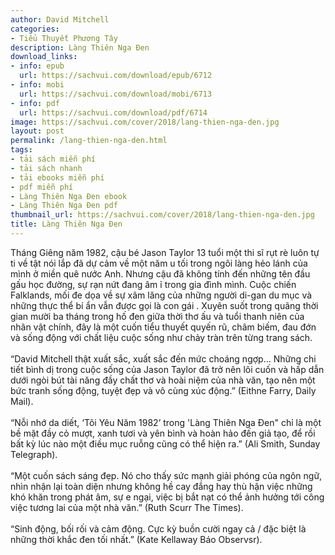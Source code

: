 ```yaml
---
author: David Mitchell
categories:
- Tiểu Thuyết Phương Tây
description: Làng Thiên Nga Đen
download_links:
- info: epub
  url: https://sachvui.com/download/epub/6712
- info: mobi
  url: https://sachvui.com/download/mobi/6713
- info: pdf
  url: https://sachvui.com/download/pdf/6714
image: https://sachvui.com/cover/2018/lang-thien-nga-den.jpg
layout: post
permalink: /lang-thien-nga-den.html
tags:
- tải sách miễn phí
- tải sách nhanh
- tải ebooks miễn phí
- pdf miễn phí
- Làng Thiên Nga Đen ebook
- Làng Thiên Nga Đen pdf
thumbnail_url: https://sachvui.com/cover/2018/lang-thien-nga-den.jpg
title: Làng Thiên Nga Đen
---
```


 <div class="item-desc text-justify"> <p>Tháng Giêng năm 1982, cậu bé Jason Taylor 13 tuổi một thi sĩ rụt rè luôn tự ti về tật nói lắp đã dự cảm về một năm u tối trong ngôi làng hẻo lánh của mình ở miền quê nước Anh. Nhưng cậu đã không tính đến những tên đầu gấu học đường, sự rạn nứt đang âm ỉ trong gia đình mình. Cuộc chiến Falklands, mối đe dọa về sự xâm lăng của những người di-gan du mục và những thực thể bí ẩn vẫn được gọi là con gái . Xuyên suốt trong quãng thời gian mười ba tháng trong hố đen giữa thời thơ ấu và tuổi thanh niên của nhân vật chính, đây là một cuốn tiểu thuyết quyến rũ, châm biếm, đau đớn và sống động với chất liệu cuộc sống như chảy tràn trên từng trang sách.<br><br>“David Mitchell thật xuất sắc, xuất sắc đến mức choáng ngợp… Những chi tiết bình dị trong cuộc sống của Jason Taylor đã trở nên lôi cuốn và hấp dẫn dưới ngòi bút tài năng đầy chất thơ và hoài niệm của nhà văn, tạo nên một bức tranh sống động, tuyệt đẹp và vô cùng xúc động.” (Eithne Farry, Daily Mail). <br><br>“Nỗi nhớ da diết, ‘Tôi Yêu Năm 1982’ trong 'Làng Thiên Nga Đen" chỉ là một bề mặt đầy cỏ mượt, xanh tươi và yên bình và hoàn hảo đến giả tạo, để rồi bất kỳ lúc nào một điều mục ruỗng cũng có thể hiện ra.” (Ali Smith, Sunday Telegraph).<br><br>“Một cuốn sách sáng đẹp. Nó cho thấy sức mạnh giải phóng của ngôn ngữ, nhìn nhận lại toàn diện nhưng không hề cay đắng hay thù hận việc những khó khăn trong phát âm, sự e ngại, việc bị bắt nạt có thể ảnh hưởng tới công việc tương lai của một nhà văn.” (Ruth Scurr The Times).<br><br>“Sinh động, bối rối và cảm động. Cực kỳ buồn cười ngay cả / đặc biệt là những thời khắc đen tối nhất.” (Kate Kellaway Báo Observsr).<br><br> </p> </div>